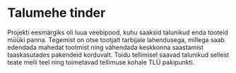 # Talumehe tinder
Projekti eesmärgiks oli luua veebipood, kuhu saaksid talunikud enda tooteid müüki panna. Tegemist on otse tootjalt tarbijale lahendusega, millega saab edendada mahedat tootmist ning vähendada keskkonna saastamist taaskasutades pakendeid korduvalt. Toidu tellimisel saavad talunikud sellest teate meili teel ning toimetavad tellimuse kohale TLÜ pakipunkti.
